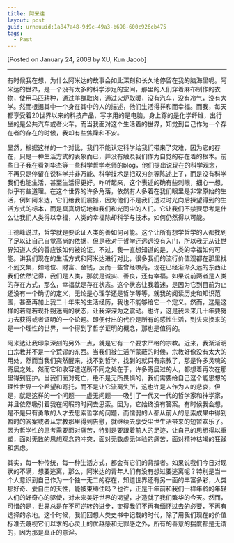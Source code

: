 ```yaml
---
title: 阿米達
layout: post
guid: urn:uuid:1a847a48-9d9c-49a3-b698-600c926cb475
tags:
  - Past
---
```




[Posted on January 24, 2008 by XU, Kun Jacob]

---

有时候我在想，为什么阿米达的故事会如此深刻和长久地停留在我的脑海里呢。阿米达的世界，是一个没有太多的科学涉足的空间，那里的人们穿着麻布制作的衣物，使用马匹耕种，通过羊群取肉，通过火炉取暖，没有汽车，没有冷气，没有大学。然而根据其中一个身在其中的人的描述，他们生活得祥和而幸福。而我，每天都享受着20世界以来的科技产品，写字用的是电脑，身上穿的是化学纤维，出行坐的是公共汽车或者火车。而当我面对这个生活着的世界，知觉到自己作为一个存在者的存在的时候，我却有些焦躁和不安。
 
显然，根据这样的一个对比，我们不能认定科学给我们带来了灾难，因为它的存在，只是一种生活方式的表象而已，并没有触及我们作为自觉的存在着的根本。前些日子我在看刘华杰等一些科学哲学老师的blog，他们提出说现在的科学观念，不再只是停留在说科学并非万能、科学技术是把双刃剑等陈述上了，而是没有科学我们也能生活，甚至生活得更好。咋听起来，这个表述的确有些刺眼，细心一想，似乎有些道理。在这个世界的许多角落，依然有人多着在我们眼里是非常原始的生活，例如阿米达，它们给我们震撼，因为他们不是我们透过时光向后探望得到的生活方式的标本，而是真真切切地和我们和光同尘的人们。它让我们不禁要思考是什么让我们人类得以幸福，人类的幸福除却科学与技术，如何仍然得以可能。
 
王德峰说过，哲学就是要论证人类的善如何可能。这个让所有想学哲学的人都找到了足以让自己自觉高尚的依据，但是我对于哲学还远远没有入门，所以我无从让世界知道人类的善应该如何被论证。不过，我一直想知道的是，人类的幸福如何可能。讲我们现在的生活方式和阿米达进行对比，很多我们的流行价值观都在那里找不到交集，如地位、财富、金钱，反而一些曾经嘹亮，现在已经渐渐久远的东西让我们依然记得，我们是人类，那就是诚实、善良，还有幸福。如果说前两者是人类的存在方式，那么，幸福就是存在状态。这个状态让我着迷，是因为它到目前为止还没有一个确切的定义，无论是心理学还是哲学等等，就我的阅读历史和知识范围，甚至再加上我二十年来的生活经历，我也不能够给它一个定义。然而，这是这样的若隐若现扑朔迷离的状态，让我深深为之震动。也许，这是我未来几十年要努力去获得或者证明的一个论题。即便付出的代价是所有的感性生活，到头来换来的是一个理性的世界，一个得到了哲学证明的概念，那也是值得的。
 
阿米达让我印象深刻的另外一点，就是它有一个要求严格的宗教。近来，我渐渐明白宗教并不是一个荒谬的东西。当我们被生活所蒙蔽的时候，宗教好像没有太大的用处，然而当我们突然醒来，找不到哲学，找到的就只有宗教了，那是许多灵魂的寄居之处。然而它和收容遣送所不同之处在于，许多寄居过的人，都想着再次在那里得到庇护。当我们面对死亡，绝不是无所畏惧的，我们需要给自己这个能思想的理性世界一个希望和寄托，而不是让它流离失所，这也许是人作为人的悲哀，但是，就是这样的一个问题——虚无问题——吸引了一代又一代的哲学家和神学家，并且依然吸引着我在闲暇的时间去思索。因为，它始终没有答案。有时候我会想，是不是只有勇敢的人才去思索哲学的问题，而懦弱的人都从前人的思索成果中得到暂时的答案或者从宗教那里得到告慰，就继续去享受尘世生活带来的短暂欢乐了。因为哲学性的思考需要面对痛苦，特别是要跟着前人的足迹，让自己的思想得以重塑，面对无数的思想观念的冲突，面对无数虚无体验的痛苦，面对精神枯竭的狂躁和焦虑。
 
其实，每一种传统，每一种生活方式，都会有它们的背叛者。如果说我们今日对现状的不满，想要逃离，那么，阿米达的青年人们有没有想过要逃离呢？特别是当一个人意识到自己作为一个独一无二的存在，知道世界还有另一面的丰富多彩，人类那好奇、爱自由的天性，能被束缚住吗？也许，正是千年前和我们一样年龄的年轻人们的好奇心的驱使，对未来美好世界的渴望，才造就了我们繁华的今天。然而，可惜的是，世界总是在不可逆转的进步，变得我们不再有缅怀过去的必要，不再有选择的余地。这个时候，我们回想人类史书中记载的时代，除了用我们现在的价值标准去蔑视它们以求的心灵上的优越感和无罪感之外，所有的善意的揣度都是无谓的，因为那是真正的意淫。
